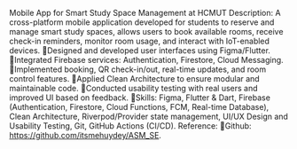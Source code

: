 Mobile App for Smart Study Space Management at HCMUT
Description: A cross-platform mobile application developed for students to reserve and manage smart study spaces, allows users to book available rooms, receive check-in reminders, monitor room usage, and interact with IoT-enabled devices.
Designed and developed user interfaces using Figma/Flutter.
Integrated Firebase services: Authentication, Firestore, Cloud Messaging.
Implemented booking, QR check-in/out, real-time updates, and room control features.
Applied Clean Architecture to ensure modular and maintainable code.
Conducted usability testing with real users and improved UI based on feedback.
Skills: Figma, Flutter & Dart, Firebase (Authentication, Firestore, Cloud Functions, FCM, Real-time Database), Clean Architecture, Riverpod/Provider state management, UI/UX Design and Usability Testing, Git, GitHub Actions (CI/CD).
Reference: 
Github: https://github.com/itsmehuydey/ASM_SE.

